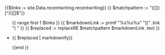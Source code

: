 {{$links := site.Data.recentwriting.recentwriting}}
{{ $matchpattern := "([]])[^](]|]$"}}

<ul class="recent">
{{ range first 1 $links }}
{{ $markdownLink := printf "%s%s%s" "](" .link ") " }}
{{ $replaced := replaceRE $matchpattern $markdownLink  .text }}
  <li><p>{{ $replaced | markdownify}}</p></li>
  {{end }}
</ul>